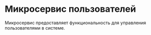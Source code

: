 # Микросервис пользователей

Микросервис предоставляет функциональность для управления пользователями в системе.